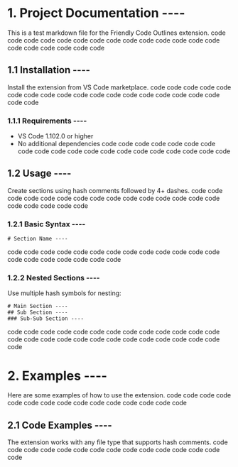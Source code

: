 # 1. Project Documentation ----

This is a test markdown file for the Friendly Code Outlines extension.
code
code
code
code
code
code
code
code
code
code
code
code
code
code
code
code
code
code
code
code

## 1.1 Installation ----

Install the extension from VS Code marketplace.
code
code
code
code
code
code
code
code
code
code
code
code
code
code
code
code
code
code
code
code

### 1.1.1 Requirements ----

- VS Code 1.102.0 or higher
- No additional dependencies
code
code
code
code
code
code
code
code
code
code
code
code
code
code
code
code
code
code
code
code

## 1.2 Usage ----

Create sections using hash comments followed by 4+ dashes.
code
code
code
code
code
code
code
code
code
code
code
code
code
code
code
code
code
code
code
code

### 1.2.1 Basic Syntax ----

```
# Section Name ----
```
code
code
code
code
code
code
code
code
code
code
code
code
code
code
code
code
code
code
code
code

### 1.2.2 Nested Sections ----

Use multiple hash symbols for nesting:

```
# Main Section ----
## Sub Section ----
### Sub-Sub Section ----
```
code
code
code
code
code
code
code
code
code
code
code
code
code
code
code
code
code
code
code
code
code
code
code
code
code
code
code

# 2. Examples ----

Here are some examples of how to use the extension.
code
code
code
code
code
code
code
code
code
code
code
code
code
code
code

## 2.1 Code Examples ----

The extension works with any file type that supports hash comments.
code
code
code
code
code
code
code
code
code
code
code
code
code
code
code
